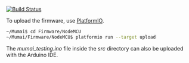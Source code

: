 [![Build Status](https://travis-ci.org/Alvipe/Mumai.svg?branch=master)](https://travis-ci.org/Alvipe/Mumai)

To upload the firmware, use [PlatformIO](http://platformio.org/).

```bash
~/Mumai$ cd Firmware/NodeMCU
~/Mumai/Firmware/NodeMCU$ platformio run --target upload
```

The *mumai_testing.ino* file inside the *src* directory can also be uploaded with the Arduino IDE.
